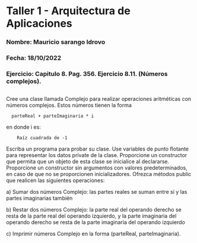 # Taller 1 - Arquitectura de Aplicaciones
### Nombre: Mauricio sarango Idrovo
### Fecha: 18/10/2022
### Ejercicio: Capitulo 8. Pag. 356. Ejercicio 8.11. (Números complejos).

##

Cree una clase llamada Complejo para realizar operaciones aritméticas con números complejos. Estos números tienen la forma

      parteReal + parteImaginaria * i
en donde i es:

        Raíz cuadrada de -1
Escriba un programa para probar su clase. Use variables de punto flotante para representar los datos private de la clase. Proporcione un constructor que permita que un objeto de esta clase se inicialice al declararse. Proporcione un constructor sin argumentos con valores predeterminados, en caso de que no se proporcionen inicializadores. Ofrezca métodos public que realicen las siguientes operaciones:

a) Sumar dos números Complejo: las partes reales se suman entre sí y las partes imaginarias también

b) Restar dos números Complejo: la parte real del operando derecho se resta de la parte real del operando izquierdo, y la parte imaginaria del operando derecho se resta de la parte imaginaria del operando izquierdo

c) Imprimir números Complejo en la forma (parteReal, parteImaginaria).
